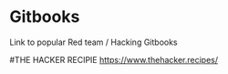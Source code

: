 # Gitbooks
Link to popular Red team / Hacking Gitbooks


#THE HACKER RECIPIE
https://www.thehacker.recipes/
